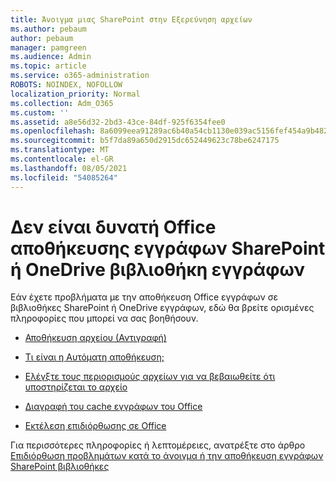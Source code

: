 ```yaml
---
title: Άνοιγμα μιας SharePoint στην Εξερεύνηση αρχείων
ms.author: pebaum
author: pebaum
manager: pamgreen
ms.audience: Admin
ms.topic: article
ms.service: o365-administration
ROBOTS: NOINDEX, NOFOLLOW
localization_priority: Normal
ms.collection: Adm_O365
ms.custom: ''
ms.assetid: a8e56d32-2bd3-43ce-84df-925f6354fee0
ms.openlocfilehash: 8a6099eea91289ac6b40a54cb1130e039ac5156fef454a9b48299c5a15d6c4ed
ms.sourcegitcommit: b5f7da89a650d2915dc652449623c78be6247175
ms.translationtype: MT
ms.contentlocale: el-GR
ms.lasthandoff: 08/05/2021
ms.locfileid: "54085264"
---
```

# <a name="cannot-save-office-documents-to-sharepoint-or-onedrive-document-library"></a>Δεν είναι δυνατή Office αποθήκευσης εγγράφων SharePoint ή OneDrive βιβλιοθήκη εγγράφων

Εάν έχετε προβλήματα με την αποθήκευση Office εγγράφων σε βιβλιοθήκες SharePoint ή OneDrive εγγράφων, εδώ θα βρείτε ορισμένες πληροφορίες που μπορεί να σας βοηθήσουν.


- [Αποθήκευση αρχείου (Αντιγραφή)](https://support.office.com/article/save-a-file-in-microsoft-office-a7f0a209-ad22-4212-bb53-6cd8e801a6fb)

- [Τι είναι η Αυτόματη αποθήκευση;](https://support.office.com/article/what-is-autosave-6d6bd723-ebfd-4e40-b5f6-ae6e8088f7a5)

- [Ελέγξτε τους περιορισμούς αρχείων για να βεβαιωθείτε ότι υποστηρίζεται το αρχείο](https://support.office.com/article/Invalid-file-names-and-file-types-in-OneDrive-OneDrive-for-Business-and-SharePoint-64883a5d-228e-48f5-b3d2-eb39e07630fa)

- [Διαγραφή του cache εγγράφων του Office](https://support.office.com/article/Delete-your-Office-Document-Cache-b1d3765e-d71b-4bb8-99ca-acd22c42995d)

- [Εκτέλεση επιδιόρθωσης σε Office](https://support.office.com/Article/Repair-an-Office-application-7821d4b6-7c1d-4205-aa0e-a6b40c5bb88b)

Για περισσότερες πληροφορίες ή λεπτομέρειες, ανατρέξτε στο άρθρο [Επιδιόρθωση προβλημάτων κατά το άνοιγμα ή την αποθήκευση εγγράφων SharePoint βιβλιοθήκες](https://support.office.com/article/Fix-problems-opening-documents-in-SharePoint-libraries-31329FA1-4AD0-47FC-95D8-BB0C5B12A536)

